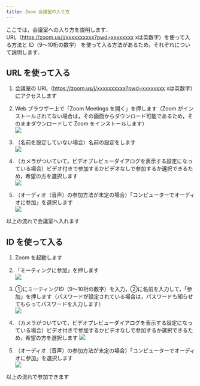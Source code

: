 ```yaml
---
title: Zoom 会議室の入り方
---
```


ここでは，会議室への入り方を説明します．  
URL（https://zoom.us/j/xxxxxxxxxx?pwd=xxxxxxxx xは英数字）を使って入る方法と ID（9～10桁の数字） を使って入る方法があるため，それぞれについて説明します．



## URL を使って入る
1. 会議室の URL（https://zoom.us/j/xxxxxxxxxx?pwd=xxxxxxxx xは英数字）にアクセスします
1. Web ブラウザー上で「Zoom Meetings を開く」を押します（Zoom がインストールされてない場合は，その画面からダウンロード可能であるため，そのままダウンロードして Zoom をインストールします）  
  ![](img/zoom_join_pc_url_browser.png) 
    
1. （名前を設定していない場合）名前の設定をします  
  ![](img/zoom_join_pc_url_name.png)
    
1. （カメラがついていて，ビデオプレビューダイアログを表示する設定になっている場合）ビデオ付きで参加するかビデオなしで参加するか選択できるため，希望の方を選択します  
  ![](img/zoom_join_pc_camera.png)
  
1. （オーディオ（音声）の参加方法が未定の場合）「コンピューターでオーディオに参加」を選択します  
  ![](img/zoom_join_pc_mic.png)
  
以上の流れで会議室へ入れます



## ID を使って入る
1. Zoom を起動します
1. 「ミーティングに参加」を押します  
  ![](img/zoom_join_pc_id_top.png)
  
1. ①にミーティングID（9～10桁の数字）を入力，②に名前を入力して，「参加」を押します（パスワードが設定されている場合は，パスワードも知らせてもらってパスワードを入力します）  
  ![](img/zoom_join_pc_id_join_add.png)
  
1. （カメラがついていて，ビデオプレビューダイアログを表示する設定になっている場合）ビデオ付きで参加するかビデオなしで参加するか選択できるため，希望の方を選択します
  ![](img/zoom_join_pc_camera.png)
  
1. （オーディオ（音声）の参加方法が未定の場合）「コンピューターでオーディオに参加」を選択します  
  ![](img/zoom_join_pc_mic.png)
  
以上の流れで参加できます




